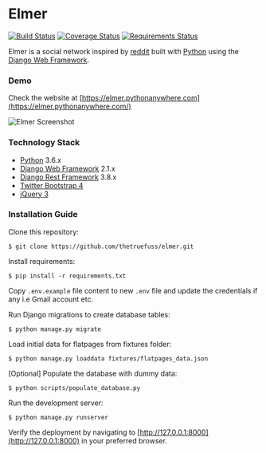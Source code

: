 # Elmer

[![Build Status](https://travis-ci.org/thetruefuss/elmer.svg?branch=master)](https://travis-ci.org/thetruefuss/elmer)
[![Coverage Status](https://coveralls.io/repos/github/thetruefuss/elmer/badge.svg?branch=master)](https://coveralls.io/github/thetruefuss/elmer?branch=master)
[![Requirements Status](https://requires.io/github/thetruefuss/elmer/requirements.svg?branch=master)](https://requires.io/github/thetruefuss/elmer/requirements/?branch=master)

Elmer is a social network inspired by [reddit](https://www.reddit.com/) built with [Python](https://www.python.org/) using the [Django Web Framework](https://www.djangoproject.com/).

### Demo

Check the website at [https://elmer.pythonanywhere.com](https://elmer.pythonanywhere.com/)

![Elmer Screenshot](https://image.ibb.co/es9ymz/elmer_screenshot.jpg "Elmer Screenshot")

### Technology Stack

* [Python](https://www.python.org/) 3.6.x
* [Django Web Framework](https://www.djangoproject.com/) 2.1.x
* [Django Rest Framework](http://www.django-rest-framework.org/) 3.8.x
* [Twitter Bootstrap 4](https://getbootstrap.com/docs/4.0/getting-started/introduction/)
* [jQuery 3](https://api.jquery.com/)

### Installation Guide

Clone this repository:

```shell
$ git clone https://github.com/thetruefuss/elmer.git
```

Install requirements:

```shell
$ pip install -r requirements.txt
```

Copy `.env.example` file content to new `.env` file and update the credentials if any i.e Gmail account etc.

Run Django migrations to create database tables:

```shell
$ python manage.py migrate
```

Load initial data for flatpages from fixtures folder:

```shell
$ python manage.py loaddata fixtures/flatpages_data.json
```

[Optional] Populate the database with dummy data:

```shell
$ python scripts/populate_database.py
```

Run the development server:

```shell
$ python manage.py runserver
```

Verify the deployment by navigating to [http://127.0.0.1:8000](http://127.0.0.1:8000) in your preferred browser.
